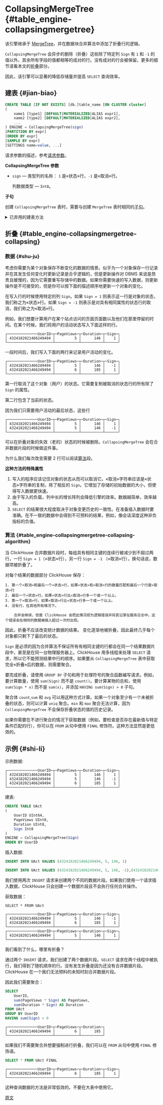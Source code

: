 # CollapsingMergeTree {#table_engine-collapsingmergetree}

该引擎继承于 [MergeTree](mergetree.md)，并在数据块合并算法中添加了折叠行的逻辑。

`CollapsingMergeTree` 会异步的删除（折叠）这些除了特定列 `Sign` 有 `1` 和 `-1` 的值以外，其余所有字段的值都相等的成对的行。没有成对的行会被保留。更多的细节请看本文的[折叠](#table_engine-collapsingmergetree-collapsing)部分。

因此，该引擎可以显著的降低存储量并提高 `SELECT` 查询效率。

## 建表 {#jian-biao}

``` sql
CREATE TABLE [IF NOT EXISTS] [db.]table_name [ON CLUSTER cluster]
(
    name1 [type1] [DEFAULT|MATERIALIZED|ALIAS expr1],
    name2 [type2] [DEFAULT|MATERIALIZED|ALIAS expr2],
    ...
) ENGINE = CollapsingMergeTree(sign)
[PARTITION BY expr]
[ORDER BY expr]
[SAMPLE BY expr]
[SETTINGS name=value, ...]
```

请求参数的描述，参考[请求参数](../../../engines/table-engines/mergetree-family/collapsingmergetree.md)。

**CollapsingMergeTree 参数**

-   `sign` — 类型列的名称： `1` 是«状态»行，`-1` 是«取消»行。

    列数据类型 — `Int8`。

**子句**

创建 `CollapsingMergeTree` 表时，需要与创建 `MergeTree` 表时相同的[子句](mergetree.md#table_engine-mergetree-creating-a-table)。

<details markdown="1">

<summary>已弃用的建表方法</summary>

!!! attention "注意"
    不要在新项目中使用该方法，可能的话，请将旧项目切换到上述方法。

``` sql
CREATE TABLE [IF NOT EXISTS] [db.]table_name [ON CLUSTER cluster]
(
    name1 [type1] [DEFAULT|MATERIALIZED|ALIAS expr1],
    name2 [type2] [DEFAULT|MATERIALIZED|ALIAS expr2],
    ...
) ENGINE [=] CollapsingMergeTree(date-column [, sampling_expression], (primary, key), index_granularity, sign)
```

除了 `sign` 的所有参数都与 `MergeTree` 中的含义相同。

-   `sign` — 类型列的名称： `1` 是«状态»行，`-1` 是«取消»行。

        列数据类型 — `Int8`。

</details>

## 折叠 {#table_engine-collapsingmergetree-collapsing}

### 数据 {#shu-ju}

考虑你需要为某个对象保存不断变化的数据的情景。似乎为一个对象保存一行记录并在其发生任何变化时更新记录是合乎逻辑的，但是更新操作对 DBMS 来说是昂贵且缓慢的，因为它需要重写存储中的数据。如果你需要快速的写入数据，则更新操作是不可接受的，但是你可以按下面的描述顺序地更新一个对象的变化。

在写入行的时候使用特定的列 `Sign`。如果 `Sign = 1` 则表示这一行是对象的状态，我们称之为«状态»行。如果 `Sign = -1` 则表示是对具有相同属性的状态行的取消，我们称之为«取消»行。

例如，我们想要计算用户在某个站点访问的页面页面数以及他们在那里停留的时间。在某个时候，我们将用户的活动状态写入下面这样的行。

    ┌──────────────UserID─┬─PageViews─┬─Duration─┬─Sign─┐
    │ 4324182021466249494 │         5 │      146 │    1 │
    └─────────────────────┴───────────┴──────────┴──────┘

一段时间后，我们写入下面的两行来记录用户活动的变化。

    ┌──────────────UserID─┬─PageViews─┬─Duration─┬─Sign─┐
    │ 4324182021466249494 │         5 │      146 │   -1 │
    │ 4324182021466249494 │         6 │      185 │    1 │
    └─────────────────────┴───────────┴──────────┴──────┘

第一行取消了这个对象（用户）的状态。它需要复制被取消的状态行的所有除了 `Sign` 的属性。

第二行包含了当前的状态。

因为我们只需要用户活动的最后状态，这些行

    ┌──────────────UserID─┬─PageViews─┬─Duration─┬─Sign─┐
    │ 4324182021466249494 │         5 │      146 │    1 │
    │ 4324182021466249494 │         5 │      146 │   -1 │
    └─────────────────────┴───────────┴──────────┴──────┘

可以在折叠对象的失效（老的）状态的时候被删除。`CollapsingMergeTree` 会在合并数据片段的时候做这件事。

为什么我们每次改变需要 2 行可以阅读[算法](#table_engine-collapsingmergetree-collapsing-algorithm)段。

**这种方法的特殊属性**

1.  写入的程序应该记住对象的状态从而可以取消它。«取消»字符串应该是«状态»字符串的复制，除了相反的 `Sign`。它增加了存储的初始数据的大小，但使得写入数据更快速。
2.  由于写入的负载，列中长的增长阵列会降低引擎的效率。数据越简单，效率越高。
3.  `SELECT` 的结果很大程度取决于对象变更历史的一致性。在准备插入数据时要准确。在不一致的数据中会得到不可预料的结果，例如，像会话深度这种非负指标的负值。

### 算法 {#table_engine-collapsingmergetree-collapsing-algorithm}

当 ClickHouse 合并数据片段时，每组具有相同主键的连续行被减少到不超过两行，一行 `Sign = 1`（«状态»行），另一行 `Sign = -1` （«取消»行），换句话说，数据项被折叠了。

对每个结果的数据部分 ClickHouse 保存：

    1. 第一个«取消»和最后一个«状态»行，如果«状态»和«取消»行的数量匹配和最后一个行是«取消»行
    2. 最后一个«状态»行，如果«状态»行比«取消»行多一个或一个以上。
    3. 第一个«取消»行，如果«取消»行比«状态»行多一个或一个以上。
    4. 没有行，在其他所有情况下。

        合并会继续，但是 ClickHouse 会把此情况视为逻辑错误并将其记录在服务日志中。这个错误会在相同的数据被插入超过一次时出现。

因此，折叠不应该改变统计数据的结果。
变化逐渐地被折叠，因此最终几乎每个对象都只剩下了最后的状态。

`Sign` 是必须的因为合并算法不保证所有有相同主键的行都会在同一个结果数据片段中，甚至是在同一台物理服务器上。ClickHouse 用多线程来处理 `SELECT` 请求，所以它不能预测结果中行的顺序。如果要从 `CollapsingMergeTree` 表中获取完全«折叠»后的数据，则需要聚合。

要完成折叠，请使用 `GROUP BY` 子句和用于处理符号的聚合函数编写请求。例如，要计算数量，使用 `sum(Sign)` 而不是 `count()`。要计算某物的总和，使用 `sum(Sign * x)` 而不是 `sum(x)`，并添加 `HAVING sum(Sign) > 0` 子句。

聚合体 `count`,`sum` 和 `avg` 可以用这种方式计算。如果一个对象至少有一个未被折叠的状态，则可以计算 `uniq` 聚合。`min` 和 `max` 聚合无法计算，因为 `CollaspingMergeTree` 不会保存折叠状态的值的历史记录。

如果你需要在不进行聚合的情况下获取数据（例如，要检查是否存在最新值与特定条件匹配的行），你可以在 `FROM` 从句中使用 `FINAL` 修饰符。这种方法显然是更低效的。

## 示例 {#shi-li}

示例数据:

    ┌──────────────UserID─┬─PageViews─┬─Duration─┬─Sign─┐
    │ 4324182021466249494 │         5 │      146 │    1 │
    │ 4324182021466249494 │         5 │      146 │   -1 │
    │ 4324182021466249494 │         6 │      185 │    1 │
    └─────────────────────┴───────────┴──────────┴──────┘

建表:

``` sql
CREATE TABLE UAct
(
    UserID UInt64,
    PageViews UInt8,
    Duration UInt8,
    Sign Int8
)
ENGINE = CollapsingMergeTree(Sign)
ORDER BY UserID
```

插入数据:

``` sql
INSERT INTO UAct VALUES (4324182021466249494, 5, 146, 1)
```

``` sql
INSERT INTO UAct VALUES (4324182021466249494, 5, 146, -1),(4324182021466249494, 6, 185, 1)
```

我们使用两次 `INSERT` 请求来创建两个不同的数据片段。如果我们使用一个请求插入数据，ClickHouse 只会创建一个数据片段且不会执行任何合并操作。

获取数据：

    SELECT * FROM UAct

    ┌──────────────UserID─┬─PageViews─┬─Duration─┬─Sign─┐
    │ 4324182021466249494 │         5 │      146 │   -1 │
    │ 4324182021466249494 │         6 │      185 │    1 │
    └─────────────────────┴───────────┴──────────┴──────┘
    ┌──────────────UserID─┬─PageViews─┬─Duration─┬─Sign─┐
    │ 4324182021466249494 │         5 │      146 │    1 │
    └─────────────────────┴───────────┴──────────┴──────┘

我们看到了什么，哪里有折叠？

通过两个 `INSERT` 请求，我们创建了两个数据片段。`SELECT` 请求在两个线程中被执行，我们得到了随机顺序的行。没有发生折叠是因为还没有合并数据片段。ClickHouse 在一个我们无法预料的未知时刻合并数据片段。

因此我们需要聚合：

``` sql
SELECT
    UserID,
    sum(PageViews * Sign) AS PageViews,
    sum(Duration * Sign) AS Duration
FROM UAct
GROUP BY UserID
HAVING sum(Sign) > 0
```

    ┌──────────────UserID─┬─PageViews─┬─Duration─┐
    │ 4324182021466249494 │         6 │      185 │
    └─────────────────────┴───────────┴──────────┘

如果我们不需要聚合并想要强制进行折叠，我们可以在 `FROM` 从句中使用 `FINAL` 修饰语。

``` sql
SELECT * FROM UAct FINAL
```

    ┌──────────────UserID─┬─PageViews─┬─Duration─┬─Sign─┐
    │ 4324182021466249494 │         6 │      185 │    1 │
    └─────────────────────┴───────────┴──────────┴──────┘

这种查询数据的方法是非常低效的。不要在大表中使用它。

[原文](https://clickhouse.com/docs/en/operations/table_engines/collapsingmergetree/) <!--hide-->
